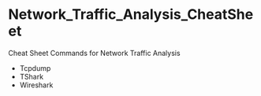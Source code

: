 # Network_Traffic_Analysis_CheatSheet

Cheat Sheet Commands for Network Traffic Analysis

- Tcpdump
- TShark
- Wireshark

